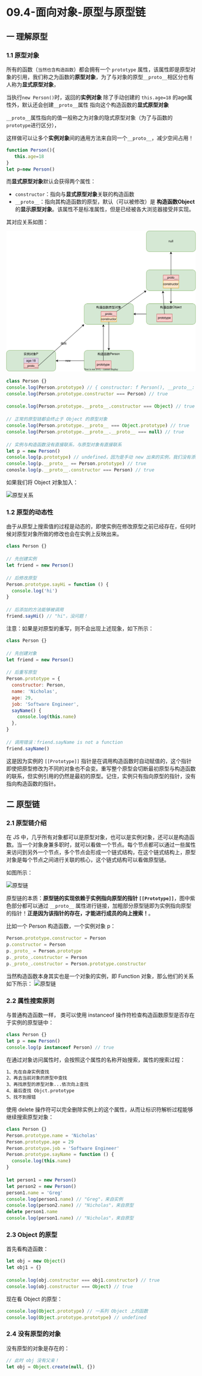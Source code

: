 # 09.4-面向对象-原型与原型链

## 一 理解原型

### 1.1 原型对象

所有的函数（`当然也含构造函数`）都会拥有一个 `prototype` 属性，该属性即是原型对象的引用，我们称之为函数的**原型对象**，为了与对象的原型`__proto__`相区分也有人称为**显式原型对象**，

当执行`new Person()`时，返回的**实例对象** 除了手动创建的 `this.age=18` 的age属性外，默认还会创建`__proto__`属性 指向这个构造函数的**显式原型对象**

`__proto__`属性指向的值一般称之为对象的隐式原型对象（为了与函数的`prototype`进行区分），

这样做可以让多个**实例对象**间的通用方法来自同一个`__proto__`，减少空间占用！

```js
function Person(){
   this.age=18
}
let p=new Person()
```

而**显式原型对象**默认会获得两个属性：

- `constructor`：指向与**显式原型对象**关联的构造函数
- `__proto__`：指向其构造函数的原型，默认（可以被修改）是 **构造函数Object**的**显示原型对象**。该属性不是标准属性，但是已经被各大浏览器接受并实现。

其对应关系如图：

![原型关系](../images/javascript/prototype-01.svg)

```js
class Person {}
console.log(Person.prototype) // { constructor: f Person(), __proto__: Object}
console.log(Person.prototype.constructor === Person) // true

console.log(Person.prototype.__proto__.constructor === Object) // true

// 正常的原型链都会终止于 Object 的原型对象
console.log(Person.prototype.__proto__ === Object.prototype) // true
console.log(Person.prototype.__proto__.__proto__ === null) // true

// 实例与构造函数没有直接联系，与原型对象有直接联系
let p = new Person()
console.log(p.prototype) // undefined，因为是手动 new 出来的实例，我们没有添加该属性
console.log(p.__proto__ == Person.prototype) // true
conosle.log(p.__proto__.constructor === Person) // true
```

如果我们将 Object 对象加入：

![原型关系](../images/javascript/prototype-01-o.svg)

### 1.2 原型的动态性

由于从原型上搜索值的过程是动态的，即使实例在修改原型之前已经存在，任何时候对原型对象所做的修改也会在实例上反映出来。

```js
class Person {}

// 先创建实例
let friend = new Person()

// 后修改原型
Person.prototype.sayHi = function () {
  console.log('hi')
}

// 后添加的方法能够被调用
friend.sayHi() // "hi"，没问题！
```

注意：如果是对原型的重写，则不会出现上述现象，如下所示：

```js
class Person {}

// 先创建对象
let friend = new Person()

// 后重写原型
Person.prototype = {
  constructor: Person,
  name: 'Nicholas',
  age: 29,
  job: 'Software Engineer',
  sayName() {
    console.log(this.name)
  },
}

// 调用错误：friend.sayName is not a function
friend.sayName()
```

这是因为实例的 `[[Prototype]]` 指针是在调用构造函数时自动赋值的，这个指针即使把原型修改为不同的对象也不会变。重写整个原型会切断最初原型与构造函数的联系，但实例引用的仍然是最初的原型。记住，实例只有指向原型的指针，没有指向构造函数的指针。

## 二 原型链

### 2.1 原型链介绍

在 JS 中，几乎所有对象都可以是原型对象，也可以是实例对象，还可以是构造函数。当一个对象身兼多职时，就可以看做一个节点。每个节点都可以通过一些属性来访问到另外一个节点，多个节点会形成一个链式结构，在这个链式结构上，原型对象是每个节点之间进行关联的核心，这个链式结构可以看做原型链。

如图所示：

![原型链](../images/javascript/prototype-chain.svg)

原型链的本质：**原型链的实现依赖于实例指向原型的指针 `[[Prototype]]`**，图中紫色部分都可以通过 `__proto__` 属性进行链接，加粗部分原型链即为实例指向原型的指针！**正是因为该指针的存在，才能进行成员的向上搜索！**。

比如一个 Person 构造函数，一个实例对象 p：

```js
Person.prototype.constructor = Person
p.constructor = Person
p._proto_ = Person.prototype
p._proto_.constructor = Person
p._proto_.constructor = Person.prototype.constructor
```

当然构造函数本身其实也是一个对象的实例，即 Function 对象，那么他们的关系如下所示：
![原型链](../images/javascript/prototype-chain-f.svg)

### 2.2 属性搜索原则

与普通构造函数一样， 类可以使用 instanceof 操作符检查构造函数原型是否存在于实例的原型链中：

```js
class Person {}
let p = new Person()
console.log(p instanceof Person) // true
```

在通过对象访问属性时，会按照这个属性的名称开始搜索，属性的搜索过程：

```txt
1、先在自身实例查找
2、再去当前对象的原型中查找
3、再找原型的原型对象...依次向上查找
4、最后查找 Objct.prototype
5、找不到报错
```

使用 delete 操作符可以完全删除实例上的这个属性，从而让标识符解析过程能够继续搜索原型对象：

```js
class Person {}
Person.prototype.name = 'Nicholas'
Person.prototype.age = 29
Person.prototype.job = 'Software Engineer'
Person.prototype.sayName = function () {
  console.log(this.name)
}

let person1 = new Person()
let person2 = new Person()
person1.name = 'Greg'
console.log(person1.name) // "Greg"，来自实例
console.log(person2.name) // "Nicholas"，来自原型
delete person1.name
console.log(person1.name) // "Nicholas"，来自原型
```

### 2.3 Object 的原型

首先看构造函数：

```js
let obj = new Object()
let obj1 = {}

console.log(obj.constructor === obj1.constructor) // true
console.log(obj.constructor === Object) // true
```

现在看 Object 的原型：

```js
console.log(Object.prototype) // 一系列 Object 上的函数
console.log(Object.prototype.prototype) // undefined
```

### 2.4 没有原型的对象

没有原型的对象是存在的：

```js
// 此时 obj 没有父亲！
let obj = Object.create(null, {})
```
